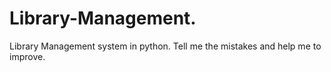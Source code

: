 # Library-Management.
Library Management system in python.
Tell me the mistakes and help me to improve.
